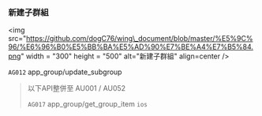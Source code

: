###  新建子群組





&lt;img src="https://github.com/dogC76/wing\_document/blob/master/%E5%9C%96/%E6%96%B0%E5%BB%BA%E5%AD%90%E7%BE%A4%E7%B5%84.png" width = "300" height = "500" alt="新建子群組" align=center /&gt;  



`AG012` app\_group/update\_subgroup



> 以下API整併至 AU001 / AU052  
>
>  `AG017` app\_group/get\_group\_item `ios`



